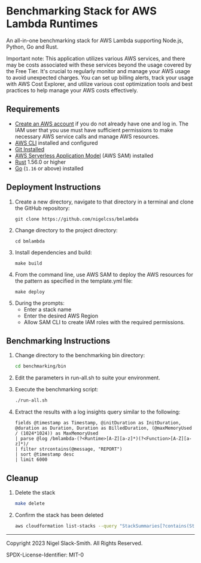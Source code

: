 # Benchmarking Stack for AWS Lambda Runtimes
An all-in-one benchmarking stack for AWS Lambda supporting Node.js, Python, Go and Rust. 

Important note: This application utilizes various AWS services, and there may be costs associated with these services beyond the usage covered by the Free Tier. It's crucial to regularly monitor and manage your AWS usage to avoid unexpected charges. You can set up billing alerts, track your usage with AWS Cost Explorer, and utilize various cost optimization tools and best practices to help manage your AWS costs effectively.

## Requirements

* [Create an AWS account](https://portal.aws.amazon.com/gp/aws/developer/registration/index.html) if you do not already have one and log in. The IAM user that you use must have sufficient permissions to make necessary AWS service calls and manage AWS resources.
* [AWS CLI](https://docs.aws.amazon.com/cli/latest/userguide/install-cliv2.html) installed and configured
* [Git Installed](https://git-scm.com/book/en/v2/Getting-Started-Installing-Git)
* [AWS Serverless Application Model](https://docs.aws.amazon.com/serverless-application-model/latest/developerguide/serverless-sam-cli-install.html) (AWS SAM) installed
* [Rust](https://www.rust-lang.org/) 1.56.0 or higher
* [Go](https://go.dev/dl/) (`1.16` or above) installed


## Deployment Instructions

1. Create a new directory, navigate to that directory in a terminal and clone the GitHub repository:
    ``` 
    git clone https://github.com/nigelcss/bmlambda
    ```
1. Change directory to the project directory:
    ```
    cd bmlambda
    ```
1. Install dependencies and build:
    ```
    make build
    ```
1. From the command line, use AWS SAM to deploy the AWS resources for the pattern as specified in the template.yml file:
    ```
    make deploy
    ```
1. During the prompts:
    * Enter a stack name
    * Enter the desired AWS Region
    * Allow SAM CLI to create IAM roles with the required permissions.

## Benchmarking Instructions

1. Change directory to the benchmarking bin directory:
    ```bash
    cd benchmarking/bin
    ```
1. Edit the parameters in run-all.sh to suite your environment.

1. Execute the benchmarking script:
    ```bash
    ./run-all.sh
    ```
1. Extract the results with a log insights query similar to the following:
    ```
    fields @timestamp as Timestamp, @initDuration as InitDuration, @duration as Duration, Duration as BilledDuration, (@maxMemoryUsed / (1024*1024)) as MaxMemoryUsed
    | parse @log /bmlambda-(?<Runtime>[A-Z][a-z]*)(?<Function>[A-Z][a-z]*)/
    | filter strcontains(@message, "REPORT")
    | sort @timestamp desc
    | limit 6000
    ```    

## Cleanup
 
1. Delete the stack
    ```bash
    make delete
    ```
1. Confirm the stack has been deleted
    ```bash
    aws cloudformation list-stacks --query "StackSummaries[?contains(StackName,'STACK_NAME')].StackStatus"
    ```

----
Copyright 2023 Nigel Slack-Smith. All Rights Reserved.

SPDX-License-Identifier: MIT-0